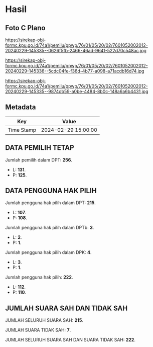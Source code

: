# Hasil

## Foto C Plano

https://sirekap-obj-formc.kpu.go.id/74a1/pemilu/ppwp/76/01/05/20/02/7601052002012-20240229-145335--0626f5fb-2466-46ad-9641-522d70c548ac.jpg

https://sirekap-obj-formc.kpu.go.id/74a1/pemilu/ppwp/76/01/05/20/02/7601052002012-20240229-145336--5cdc04fe-f36d-4b77-a098-a71acdb16d74.jpg

https://sirekap-obj-formc.kpu.go.id/74a1/pemilu/ppwp/76/01/05/20/02/7601052002012-20240229-145335--9874db59-a0be-4484-8b0c-148a6a6b4431.jpg


## Metadata

| Key        | Value               |
| ---------- | ------------------- |
| Time Stamp | 2024-02-29 15:00:00 |


## DATA PEMILIH TETAP

Jumlah pemilih dalam DPT: **256**.
 * L: **131**.
 * P: **125**.

## DATA PENGGUNA HAK PILIH

Jumlah pengguna hak pilih dalam DPT: **215**.
 * L: **107**.
 * P: **108**.

Jumlah pengguna hak pilih dalam DPTb: **3**.
 * L: **2**.
 * P: **1**.

Jumlah pengguna hak pilih dalam DPK: **4**.
 * L: **3**.
 * P: **1**.

Jumlah pengguna hak pilih: **222**.
 * L: **112**.
 * P: **110**.

## JUMLAH SUARA SAH DAN TIDAK SAH

JUMLAH SELURUH SUARA SAH: **215**.

JUMLAH SUARA TIDAK SAH: **7**.

JUMLAH SELURUH SUARA SAH DAN SUARA TIDAK SAH: **222**.


